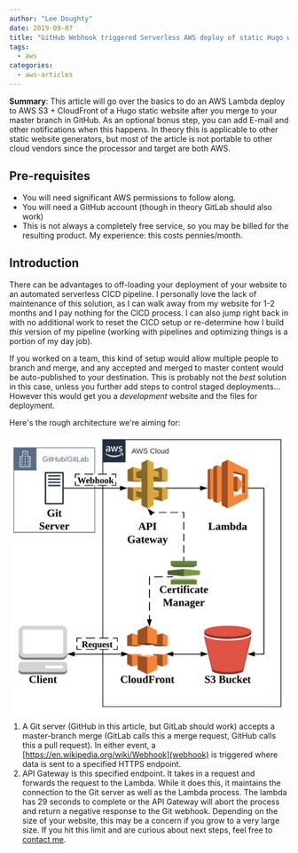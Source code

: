 ```yaml
---
author: "Lee Doughty"
date: 2019-09-07
title: "GitHub Webhook triggered Serverless AWS deploy of static Hugo website"
tags:
  - aws
categories:
  - aws-articles
---
```


**Summary**: This article will go over the basics to do an AWS Lambda deploy to AWS S3 + CloudFront of a Hugo static website after you merge to your master branch in GitHub. As an optional bonus step, you can add E-mail and other notifications when this happens. In theory this is applicable to other static website generators, but most of the article is not portable to other cloud vendors since the processor and target are both AWS.

<!--more-->

## Pre-requisites

* You will need significant AWS permissions to follow along.
* You will need a GitHub account (though in theory GitLab should also work)
* This is not always a completely free service, so you may be billed for the resulting product. My experience: this costs pennies/month.

## Introduction

There can be advantages to off-loading your deployment of your website to an automated serverless CICD pipeline. I personally love the lack of maintenance of this solution, as I can walk away from my website for 1-2 months and I pay nothing for the CICD process. I can also jump right back in with no additional work to reset the CICD setup or re-determine how I build _this_ version of my pipeline (working with pipelines and optimizing things is a portion of my day job).

If you worked on a team, this kind of setup would allow multiple people to branch and merge, and any accepted and merged to master content would be auto-published to your destination. This is probably not the _best_ solution in this case, unless you further add steps to control staged deployments... However this would get you a _development_ website and the files for deployment.

Here's the rough architecture we're aiming for:

![Github to AWS Serverless architecture diagram showing the git webhook passing through API Gateway to Lambda to run custom code that pushes content to S3 and is served by CloudFront](github-deploy-architecture-transparent.png)

1. A Git server (GitHub in this article, but GitLab should work) accepts a master-branch merge (GitLab calls this a merge request, GitHub calls this a pull request). In either event, a [https://en.wikipedia.org/wiki/Webhook](webhook) is triggered where data is sent to a specified HTTPS endpoint.
2. API Gateway is this specified endpoint. It takes in a request and forwards the request to the Lambda. While it does this, it maintains the connection to the Git server as well as the Lambda process. The lambda has 29 seconds to complete or the API Gateway will abort the process and return a negative response to the Git webhook. Depending on the size of your website, this may be a concern if you grow to a very large size. If you hit this limit and are curious about next steps, feel free to [contact me](https://ldoughty.com/about).
